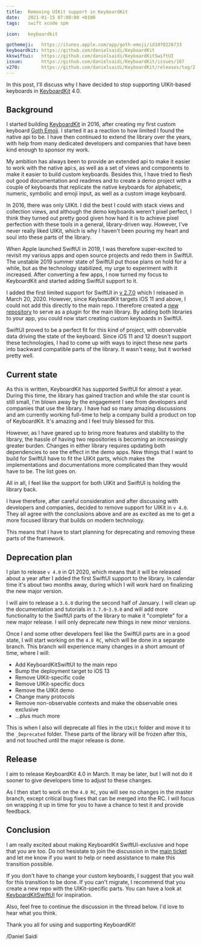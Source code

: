 ```yaml
---
title:  Removing UIKit support in KeyboardKit
date:   2021-01-15 07:00:00 +0100
tags:   swift xcode spm

icon:   keyboardkit

gothemoji:   https://itunes.apple.com/app/goth-emoji/id1070226733
keyboardkit: https://github.com/danielsaidi/KeyboardKit
kkswiftui:   https://github.com/danielsaidi/KeyboardKitSwiftUI
issue:       https://github.com/danielsaidi/KeyboardKit/issues/167
v270:        https://github.com/danielsaidi/KeyboardKit/releases/tag/2.7.0
---
```


In this post, I'll discuss why I have decided to stop supporting UIKit-based keyboards in [KeyboardKit]({{page.keyboardkit}}) 4.0.


## Background

I started building [KeyboardKit]({{page.keyboardkit}}) in 2016, after creating my first custom keyboard [Goth Emoji]({{page.gothemoji}}). I started it as a reaction to how limited I found the native api to be. I have then continued to extend the library over the years, with help from many dedicated developers and companies that have been kind enough to sponsor my work.

My ambition has always been to provide an extended api to make it easier to work with the native api:s, as well as a set of views and components to make it easier to build custom keyboards. Besides this, I have tried to flesh out good documentation and readmes and to create a demo project with a couple of keyboards that replicate the native keyboards for alphabetic, numeric, symbolic and emoji input, as well as a custom image keyboard.

In 2016, there was only UIKit. I did the best I could with stack views and collection views, and although the demo keyboards weren't pixel perfect, I think they turned out pretty good given how hard it is to achieve pixel perfection with these tools in a general, library-driven way. However, I've never really liked UIKit, which is why I haven't been pouring my heart and soul into these parts of the library.

When Apple launched SwiftUI in 2019, I was therefore super-excited to revisit my various apps and open source projects and redo them in SwiftUI. The unstable 2019 summer state of SwiftUI put those plans on hold for a while, but as the technology stabilized, my urge to experiment with it increased. After converting a few apps, I now turned my focus to KeyboardKit and started adding SwiftUI support to it.

I added the first limited support for SwiftUI in [v 2.7.0]({{page.v270}}) which I released in March 20, 2020. However, since KeyboardKit targets iOS 11 and above, I could not add this directly to the main repo. I therefore created a [new repository]({{page.kkswiftui}}) to serve as a plugin for the main library. By adding both libraries to your app, you could now start creating custom keyboards in SwiftUI.

SwiftUI proved to be a perfect fit for this kind of project, with observable data driving the state of the keyboard. Since iOS 11 and 12 doesn't support these technologies, I had to come up with ways to inject these new parts into backward compatible parts of the library. It wasn't easy, but it worked pretty well.


## Current state

As this is written, KeyboardKit has supported SwiftUI for almost a year. During this time, the library has gained traction and while the star count is still small, I'm blown away by the engagement I see from developers and companies that use the library. I have had so many amazing discussions and am currently working full-time to help a company build a product on top of KeyboardKit. It's amazing and I feel truly blessed for this.

However, as I have geared up to bring more features and stability to the library, the hassle of having two repositories is becoming an increasingly greater burden. Changes in either library requires updating both dependencies to see the effect in the demo apps. New things that I want to build for SwiftUI have to fit the UIKit parts, which makes the implementations and documentations more complicated than they would have to be. The list goes on.

All in all, I feel like the support for both UIKit and SwiftUI is holding the library back.

I have therefore, after careful consideration and after discussing with developers and companies, decided to remove support for UIKit in `v 4.0`. They all agree with the conclusions above and are as excited as me to get a more focused library that builds on modern technology.

This means that I have to start planning for deprecating and removing these parts of the framework.


## Deprecation plan

I plan to release `v 4.0` in Q1 2020, which means that it will be released about a year after I added the first SwiftUI support to the library. In calendar time it's about two months away, during which I will work hard on finalizing the new major version.

I will aim to release a `3.6.0` during the second half of January. I will clean up the documentation and tutorials in `3.7.0`-`3.9.0` and will add more functionality to the SwiftUI parts of the library to make it "complete" for a new major release. I will only deprecate new things in new minor versions.

Once I and some other developers feel like the SwiftUI parts are in a good state, I will start working on the `4.0 RC`, which will be done in a separate branch. This branch will experience many changes in a short amount of time, where I will:

* Add KeyboardKitSwiftUI to the main repo
* Bump the deployment target to iOS 13
* Remove UIKit-specific code
* Remove UIKit-specific docs
* Remove the UIKit demo
* Change many protocols
* Remove non-observable contexts and make the observable ones exclusive
* ...plus much more

This is when I also will deprecate all files in the `UIKit` folder and move it to the `_Deprecated` folder. These parts of the library will be frozen after this, and not touched until the major release is done.


## Release

I aim to release KeyboardKit 4.0 in March. It may be later, but I will not do it sooner to give developers time to adjust to these changes.

As I then start to work on the `4.0 RC`, you will see no changes in the master branch, except critical bug fixes that can be merged into the RC. I will focus on wrapping it up in time for you to have a chance to test it and provide feedback.


## Conclusion

I am really excited about making KeyboardKit SwiftUI-exclusive and hope that you are too. Do not hesistate to join the discussion in the [main ticket]({{page.ticket}}) and let me know if you want to help or need assistance to make this transition possible.

If you don't have to change your custom keyboards, I suggest that you wait for this transition to be done. If you can't migrate, I recommend that you create a new repo with the UIKit-specific parts. You can have a look at [KeyboardKitSwiftUI]({{page.kkswiftui}}) for inspiration.

Also, feel free to continue the discussion in the thread below. I'd love to hear what you think.

Thank you all for using and supporting KeyboardKit!

/Daniel Saidi



